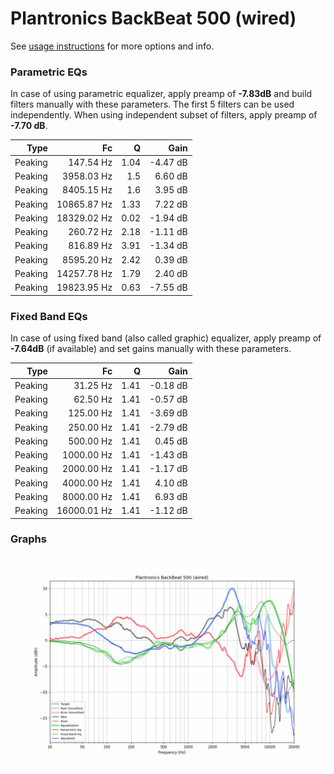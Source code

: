 # Plantronics BackBeat 500 (wired)
See [usage instructions](https://github.com/jaakkopasanen/AutoEq#usage) for more options and info.

### Parametric EQs
In case of using parametric equalizer, apply preamp of **-7.83dB** and build filters manually
with these parameters. The first 5 filters can be used independently.
When using independent subset of filters, apply preamp of **-7.70 dB**.

| Type    | Fc          |    Q | Gain     |
|--------:|------------:|-----:|---------:|
| Peaking | 147.54 Hz   | 1.04 | -4.47 dB |
| Peaking | 3958.03 Hz  | 1.5  | 6.60 dB  |
| Peaking | 8405.15 Hz  | 1.6  | 3.95 dB  |
| Peaking | 10865.87 Hz | 1.33 | 7.22 dB  |
| Peaking | 18329.02 Hz | 0.02 | -1.94 dB |
| Peaking | 260.72 Hz   | 2.18 | -1.11 dB |
| Peaking | 816.89 Hz   | 3.91 | -1.34 dB |
| Peaking | 8595.20 Hz  | 2.42 | 0.39 dB  |
| Peaking | 14257.78 Hz | 1.79 | 2.40 dB  |
| Peaking | 19823.95 Hz | 0.63 | -7.55 dB |

### Fixed Band EQs
In case of using fixed band (also called graphic) equalizer, apply preamp of **-7.64dB**
(if available) and set gains manually with these parameters.

| Type    | Fc          |    Q | Gain     |
|--------:|------------:|-----:|---------:|
| Peaking | 31.25 Hz    | 1.41 | -0.18 dB |
| Peaking | 62.50 Hz    | 1.41 | -0.57 dB |
| Peaking | 125.00 Hz   | 1.41 | -3.69 dB |
| Peaking | 250.00 Hz   | 1.41 | -2.79 dB |
| Peaking | 500.00 Hz   | 1.41 | 0.45 dB  |
| Peaking | 1000.00 Hz  | 1.41 | -1.43 dB |
| Peaking | 2000.00 Hz  | 1.41 | -1.17 dB |
| Peaking | 4000.00 Hz  | 1.41 | 4.10 dB  |
| Peaking | 8000.00 Hz  | 1.41 | 6.93 dB  |
| Peaking | 16000.01 Hz | 1.41 | -1.12 dB |

### Graphs
![](./Plantronics%20BackBeat%20500%20(wired).png)